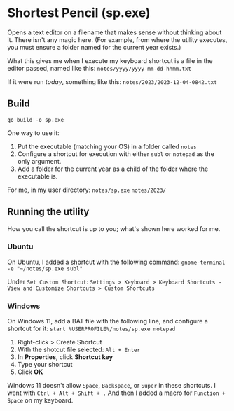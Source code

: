 # Shortest Pencil (sp.exe)

Opens a text editor on a filename that makes sense without thinking about it.
There isn't any magic here. (For example, from where the utility executes, you must ensure a folder named for the current year exists.)

What this gives me when I execute my keyboard shortcut is a file in the editor passed, named like this:
`notes/yyyy/yyyy-mm-dd-hhmm.txt`

If it were run *today*, something like this:
`notes/2023/2023-12-04-0842.txt`

## Build

`go build -o sp.exe`

One way to use it:

1. Put the executable (matching your OS) in a folder called `notes`
1. Configure a shortcut for execution with either `subl` or `notepad` as the only argument.
1. Add a folder for the current year as a child of the folder where the executable is.

For me, in my user directory:
`notes/sp.exe`
`notes/2023/`

## Running the utility

How you call the shortcut is up to you; what's shown here worked for me.

### Ubuntu

On Ubuntu, I added a shortcut with the following command:
`gnome-terminal -e "~/notes/sp.exe subl"`

Under `Set Custom Shortcut`:
`Settings > Keyboard > Keyboard Shortcuts - View and Customize Shortcuts > Custom Shortcuts`

### Windows

On Windows 11, add a BAT file with the following line, and configure a shortcut for it:
`start %USERPROFILE%/notes/sp.exe notepad`

1. Right-click > Create Shortcut
1. With the shotcut file selected: `Alt + Enter`
1. In **Properties**, click **Shortcut key**
1. Type your shortcut
1. Click **OK**

Windows 11 doesn't allow `Space`, `Backspace`, or `Super` in these shortcuts. I went with `Ctrl + Alt + Shift + .` And then I added a macro for `Function + Space` on my keyboard.

